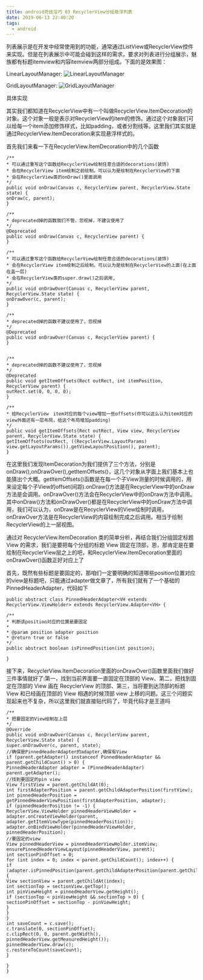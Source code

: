 ```yaml
---
title: android奇技淫巧 03 RecyclerView分组悬浮列表
date: 2019-06-13 22:40:20
tags:
  - android
---
```

<!--more-->
列表展示是在开发中经常使用到的功能，通常通过ListView或RecyclerView控件来实现。但是在列表展示中可能会碰到这样的需求，要求对列表进行分组展示，魅族都有标题itemview和内容itemview两部分组成。下面的是效果图：

LinearLayoutManager:
![LinearLayoutManager]()

GridLayoutManager:
![GridLayoutManager]()

具体实现

其实我们都知道在RecyclerView中有一个叫做RecyclerView.ItemDecoration的对象。这个对象一般是表示对RecyclerView的item的修饰。通过这个对象我们可以给每一个item添加修饰样式，比如padding，或者分割线等。这里我们其实就是通过RecyclerView.ItemDecoration来实现悬浮样式的。

首先我们来看一下在RecyclerView.ItemDecoration中的几个函数
```
/**
* 可以通过重写这个函数给RecyclerView绘制任意合适的decorations(装饰)
* 会在RecyclerView item绘制之前绘制。可以认为是绘制在RecyclerView的下面
* 会在RecyclerView类的onDraw()里面调用
*/
public void onDraw(Canvas c, RecyclerView parent, RecyclerView.State state) {
onDraw(c, parent);
}

/**
* deprecated掉的函数我们不管，忽视掉，不建议使用了
*/
@Deprecated
public void onDraw(Canvas c, RecyclerView parent) {
}

/**
* 可以通过重写这个函数给RecyclerView绘制任意合适的decorations(装饰)
* 会在RecyclerView item绘制之后绘制。可以认为是绘制在RecyclerView的上面(在上面在盖一层)
* 会在RecyclerView类的super.draw()之后调用,
*/
public void onDrawOver(Canvas c, RecyclerView parent, RecyclerView.State state) {
onDrawOver(c, parent);
}

/**
* deprecated掉的函数不建议使用了，忽视掉
*/
@Deprecated
public void onDrawOver(Canvas c, RecyclerView parent) {
}


/**
* deprecated掉的函数不建议使用了，忽视掉
*/
@Deprecated
public void getItemOffsets(Rect outRect, int itemPosition, RecyclerView parent) {
outRect.set(0, 0, 0, 0);
}

/**
* 给RecyclerView　item对应的每个view增加一些offsets(你可以这么认为item对应的view外面还有一层布局，给这个布局增加padding)
*/
public void getItemOffsets(Rect outRect, View view, RecyclerView parent, RecyclerView.State state) {
getItemOffsets(outRect, ((RecyclerView.LayoutParams) view.getLayoutParams()).getViewLayoutPosition(), parent);
}
```
在这里我们发现ItemDecoration为我们提供了三个方法，分别是onDraw(),onDrawOver(),getItemOffsets()，这几个对象从字面上我们基本上也能猜出个大概。getItemOffsets()函数是在每一个子View测量的时候调用的，用来设定每个子View的offset(间距).onDraw()方法是在RecyclerView中的onDraw方法是会调用。onDrawOver()方法会在RecyclerView中的onDraw方法中调用。其中onDraw()方法和onDrawOver()都是在RecyclerView中的onDraw方法中调用，我们可以认为，onDraw是在RecyclerView的View绘制时调用，onDrawOver方法是在RecyclerView的内容绘制完成之后调用。相当于绘制RecyclerView的上一层视图。

通过对 RecyclerView.ItemDecoration 类的简单分析，再结合我们分组固定标题 View 的需求，我们是要把每个分组的标题 View 固定在顶部，恩，那肯定是在要绘制在RecyclerView层之上的吧，和RecyclerView.ItemDecoration里面的onDrawOver()函数正好对应上了

首先，既然有些标题是要固定的，那咱们一定要明确的知道哪些position位置对应的view是标题吧，只能通过adapter做文章了，所有我们就有了一个基础的PinnedHeaderAdapter，代码如下

```
public abstract class PinnedHeaderAdapter<VH extends RecyclerView.ViewHolder> extends RecyclerView.Adapter<VH> {

/**
* 判断该position对应的位置是要固定
*
* @param position adapter position
* @return true or false
*/
public abstract boolean isPinnedPosition(int position);

}
```

接下来，RecyclerView.ItemDecoration里面的onDrawOver()函数里面我们做好三件事情就好了:第一，找到当前界面要一直固定在顶部的 View、第二，把找到固定在顶部的 View 画在 RecyclerView 的顶部、第三，当将要到达顶部的标题 View 和已经画在顶部的 View 相遇的时候顶部 view 上移的问题。这三个问题实现起来也不复杂，所以这里我们就直接贴代码了，毕竟代码才是王道吗

```
/**
* 把要固定的View绘制在上层
*/
@Override
public void onDrawOver(Canvas c, RecyclerView parent, RecyclerView.State state) {
super.onDrawOver(c, parent, state);
//确保是PinnedHeaderAdapter的adapter,确保有View
if (parent.getAdapter() instanceof PinnedHeaderAdapter && parent.getChildCount() > 0) {
PinnedHeaderAdapter adapter = (PinnedHeaderAdapter) parent.getAdapter();
//找到要固定的pin view
View firstView = parent.getChildAt(0);
int firstAdapterPosition = parent.getChildAdapterPosition(firstView);
int pinnedHeaderPosition = getPinnedHeaderViewPosition(firstAdapterPosition, adapter);
if (pinnedHeaderPosition != -1) {
RecyclerView.ViewHolder pinnedHeaderViewHolder = adapter.onCreateViewHolder(parent, adapter.getItemViewType(pinnedHeaderPosition));
adapter.onBindViewHolder(pinnedHeaderViewHolder, pinnedHeaderPosition);
//要固定的view
View pinnedHeaderView = pinnedHeaderViewHolder.itemView;
ensurePinnedHeaderViewLayout(pinnedHeaderView, parent);
int sectionPinOffset = 0;
for (int index = 0; index < parent.getChildCount(); index++) {
if (adapter.isPinnedPosition(parent.getChildAdapterPosition(parent.getChildAt(index)))) {
View sectionView = parent.getChildAt(index);
int sectionTop = sectionView.getTop();
int pinViewHeight = pinnedHeaderView.getHeight();
if (sectionTop < pinViewHeight && sectionTop > 0) {
sectionPinOffset = sectionTop - pinViewHeight;
}
}
}
int saveCount = c.save();
c.translate(0, sectionPinOffset);
c.clipRect(0, 0, parent.getWidth(), pinnedHeaderView.getMeasuredHeight());
pinnedHeaderView.draw(c);
c.restoreToCount(saveCount);
}

}
}
```

